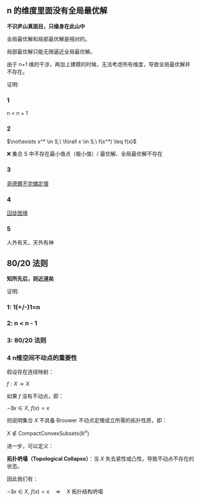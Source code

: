 ## n 的维度里面没有全局最优解

**不识庐山真面目，只缘身在此山中**

全局最优解和局部最优解是相对的。

局部最优解只能无限逼近全局最优解。

由于 n+1 维的干涉，再加上建模的时候，无法考虑所有维度，导致全局最优解并不存在。

证明:

### 1

  n < n + 1

### 2

$\not\exists x^* \in S,\ \forall x \in S,\ f(x^*) \leq f(x)$

❌ 集合 S 中不存在最小值点（极小值）/ 最优解、全局最优解不存在

### 3

[哥德爾不完備定理](https://zh.wikipedia.org/wiki/%E5%93%A5%E5%BE%B7%E5%B0%94%E4%B8%8D%E5%AE%8C%E5%A4%87%E5%AE%9A%E7%90%86)

### 4

[囚徒困境](https://zh.wikipedia.org/wiki/%E5%9B%9A%E5%BE%92%E5%9B%B0%E5%A2%83)

### 5

人外有天，天外有神

## 80/20 法则

**知所先后，则近道矣**

证明:

### 1: 1(+/-)1=n

### 2: n < n - 1

### 3: 80/20 法则

### 4 n维空间不动点的重要性

假设存在连续映射：

$f: X \to X$

如果 $f$ 没有不动点，即：

$\neg \exists x \in X,\ f(x) = x$

则说明集合 $X$ 不具备 Brouwer 不动点定理成立所需的拓扑性质，即：

$X \notin \text{CompactConvexSubsets}(\mathbb{R}^n)$

进一步，可以定义：

**拓扑坍塌（Topological Collapse）**：当 $X$ 失去紧性或凸性，导致不动点不存在的状态。

因此我们有：

$\neg \exists x \in X,\ f(x) = x \quad \Rightarrow \quad X \text{ 拓扑结构坍塌}$




